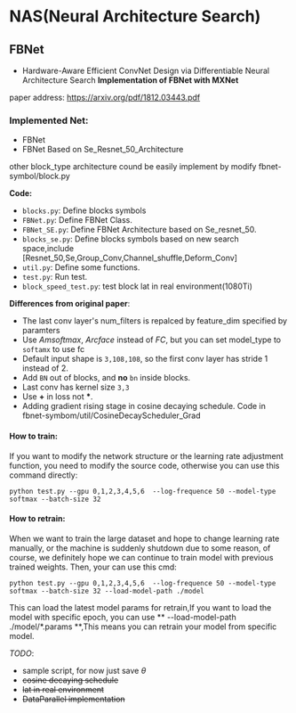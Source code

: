 # NAS(Neural Architecture Search)

## FBNet 
- Hardware-Aware Efficient ConvNet Design via Differentiable Neural Architecture Search
**Implementation of FBNet with MXNet**

paper address: https://arxiv.org/pdf/1812.03443.pdf

### Implemented Net:

- FBNet
- FBNet Based on Se_Resnet_50_Architecture

other block_type architecture cound be easily implement by modify fbnet-symbol/block.py

**Code:**
* `blocks.py`: Define blocks symbols
* `FBNet.py`: Define FBNet Class.
* `FBNet_SE.py`: Define FBNet Architecture  based on Se_resnet_50.
* `blocks_se.py`: Define blocks symbols based on new search space,include [Resnet_50,Se,Group_Conv,Channel_shuffle,Deform_Conv]
* `util.py`: Define some functions.
* `test.py`: Run test.
* `block_speed_test.py`: test block lat in real environment(1080Ti)


**Differences from original paper**: 
  * The last conv layer's num_filters is repalced by feature_dim specified by paramters
  * Use *Amsoftmax*, *Arcface* instead of *FC*, but you can set model_type to `softamx` to use fc
  * Default input shape is `3,108,108`, so the first conv layer has stride 1 instead of 2.
  * Add `BN` out of blocks, and **no** `bn` inside blocks.
  * Last conv has kernel size `3,3`
  * Use **+** in loss not **\***.
  * Adding gradient rising stage in cosine decaying schedule. Code in fbnet-symbom/util/CosineDecayScheduler_Grad
  

#### How to train:

If you want to modify the network structure or the learning rate adjustment function, you need to modify the source code, 
otherwise you can use this command directly:

```shell
python test.py --gpu 0,1,2,3,4,5,6  --log-frequence 50 --model-type softmax --batch-size 32 
```

#### How to retrain:

When we want to train the large dataset and hope to change learning rate manually, or the machine is suddenly shutdown due to some reason,
of course, we definitely hope we can continue to train model with previous trained weights. Then, your can use this cmd:

```shell
python test.py --gpu 0,1,2,3,4,5,6  --log-frequence 50 --model-type softmax --batch-size 32 --load-model-path ./model
```
This can load the latest model params for retrain,If you want to load the model with specific epoch,
you can use ** --load-model-path ./model/*.params **,This means you can retrain your model from specific model.


*TODO*:
  - sample script, for now just save $\theta$
  - ~~cosine decaying schedule~~
  - ~~lat in real environment~~
  - ~~DataParallel implementation~~